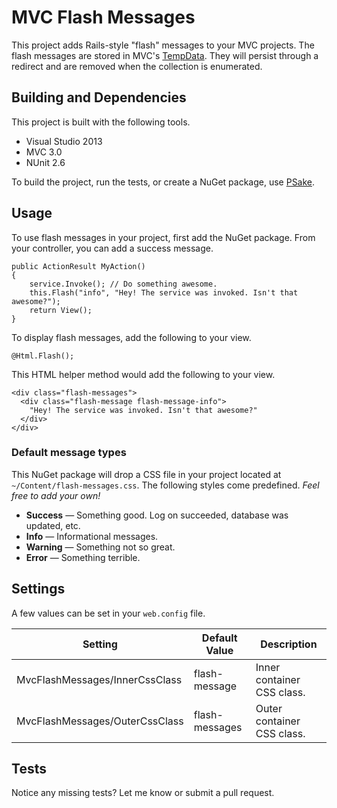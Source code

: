 # MVC Flash Messages

This project adds Rails-style "flash" messages to your MVC projects. The flash messages are stored in MVC's [TempData](http://msdn.microsoft.com/en-us/library/system.web.mvc.tempdatadictionary.aspx). They will persist through a redirect and are removed when the collection is enumerated.

## Building and Dependencies

This project is built with the following tools.

- Visual Studio 2013
- MVC 3.0
- NUnit 2.6

To build the project, run the tests, or create a NuGet package, use [PSake](https://github.com/psake/psake).

## Usage

To use flash messages in your project, first add the NuGet package. From your controller, you can add a success message.

    public ActionResult MyAction()
	{ 
        service.Invoke(); // Do something awesome.
        this.Flash("info", "Hey! The service was invoked. Isn't that awesome?");
        return View();
    }

To display flash messages, add the following to your view.

    @Html.Flash();

This HTML helper method would add the following to your view.

    <div class="flash-messages">
      <div class="flash-message flash-message-info">
        "Hey! The service was invoked. Isn't that awesome?"
      </div>
    </div>

### Default message types

This NuGet package will drop a CSS file in your project located at `~/Content/flash-messages.css`. The following styles come predefined. *Feel free to add your own!*

- **Success** &mdash; Something good. Log on succeeded, database was updated, etc.
- **Info** &mdash; Informational messages.
- **Warning** &mdash; Something not so great.
- **Error** &mdash; Something terrible.

## Settings

A few values can be set in your `web.config` file.

| Setting | Default Value | Description |
|---------|---------------|-------------|
| MvcFlashMessages/InnerCssClass | flash-message | Inner container CSS class. |
| MvcFlashMessages/OuterCssClass | flash-messages | Outer container CSS class. |

## Tests

Notice any missing tests? Let me know or submit a pull request.